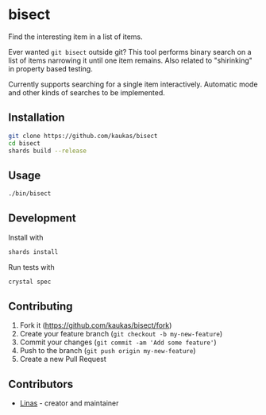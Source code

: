 # bisect

Find the interesting item in a list of items.

Ever wanted `git bisect` outside git? This tool performs binary search on a list of items narrowing it until one item remains. Also related to "shirinking" in property based testing.

Currently supports searching for a single item interactively. Automatic mode and other kinds of searches to be implemented.

## Installation

```bash
git clone https://github.com/kaukas/bisect
cd bisect
shards build --release
```

## Usage

```bash
./bin/bisect
```

## Development

Install with

```bash
shards install
```

Run tests with

```bash
crystal spec
```

## Contributing

1. Fork it (<https://github.com/kaukas/bisect/fork>)
2. Create your feature branch (`git checkout -b my-new-feature`)
3. Commit your changes (`git commit -am 'Add some feature'`)
4. Push to the branch (`git push origin my-new-feature`)
5. Create a new Pull Request

## Contributors

- [Linas](https://github.com/kaukas) - creator and maintainer
